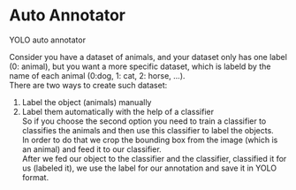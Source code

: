 # Auto Annotator
YOLO auto annotator

Consider you have a dataset of animals, and your dataset only has one label (0: animal), but you want a more specific dataset, which is labeld by the name of each animal (0:dog, 1: cat, 2: horse, ...).  
There are two ways to create such dataset:  
1. Label the object (animals) manually
2. Label them automatically with the help of a classifier  
So if you choose the second option you need to train a classifier to classifies the animals and then use this classifier to label the objects.  
In order to do that we crop the bounding box from the image (which is an animal) and feed it to our classifier.  
After we fed our object to the classifier and the classifier, classified it for us (labeled it), we use the label for our annotation and save it in YOLO format.
